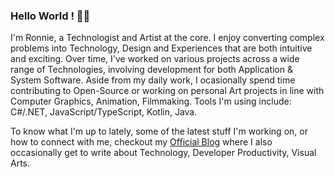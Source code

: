 ### Hello World ! 👋🏽
I'm Ronnie, a Technologist and Artist at the core. I enjoy converting complex problems into Technology, Design and Experiences that are both intuitive and exciting. Over time, I've worked on various projects across a wide range of Technologies, involving development for both Application & System Software. Aside from my daily work, I ocasionally spend time contributing to Open-Source or working on personal Art projects in line with Computer Graphics, Animation, Filmmaking. Tools I'm using include: C#/.NET, JavaScript/TypeScript, Kotlin, Java.

To know what I'm up to lately, some of the latest stuff I'm working on, or how to connect with me, checkout my <a href="https://ronnielutaro.github.io/portfolio/" target="_blank">Official Blog</a> where I also occasionally get to write about Technology, Developer Productivity, Visual Arts.
